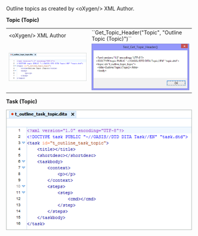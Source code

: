 Outline topics as created by &lt;oXygen/&gt; XML Author.

**Topic (Topic)**

<table border="0">
  <tr>
    <td>&lt;oXygen/&gt; XML Author</td>
    <td>``Get_Topic_Header("Topic", "Outline Topic (Topic)")``</td>
  </tr>
  <tr>
    <td><img src="t_outline_topic_topic.png"/></td>
    <td><img src="test_get_topic_header(topic).png"/></td>
  </tr>
</table>

**Task (Topic)**

![image](t_outline_task_topic.png)
